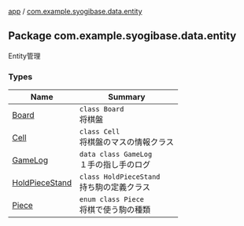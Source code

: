 [app](../index.md) / [com.example.syogibase.data.entity](./index.md)

## Package com.example.syogibase.data.entity

Entity管理

### Types

| Name | Summary |
|---|---|
| [Board](-board/index.md) | `class Board`<br>将棋盤 |
| [Cell](-cell/index.md) | `class Cell`<br>将棋盤のマスの情報クラス |
| [GameLog](-game-log/index.md) | `data class GameLog`<br>１手の指し手のログ |
| [HoldPieceStand](-hold-piece-stand/index.md) | `class HoldPieceStand`<br>持ち駒の定義クラス |
| [Piece](-piece/index.md) | `enum class Piece`<br>将棋で使う駒の種類 |
